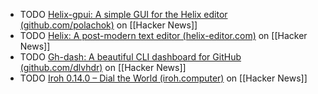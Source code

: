 - TODO [Helix-gpui: A simple GUI for the Helix editor (github.com/polachok)](https://news.ycombinator.com/item?id=40492300) on [[Hacker News]]
- TODO [Helix: A post-modern text editor (helix-editor.com)](https://news.ycombinator.com/item?id=40487068) on [[Hacker News]]
- TODO [Gh-dash: A beautiful CLI dashboard for GitHub (github.com/dlvhdr)](https://news.ycombinator.com/item?id=40496150) on [[Hacker News]]
- TODO [Iroh 0.14.0 – Dial the World (iroh.computer)](https://news.ycombinator.com/item?id=40080427) on [[Hacker News]]